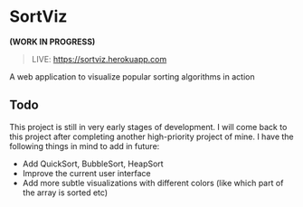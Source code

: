 # SortViz

**(WORK IN PROGRESS)**

> LIVE: https://sortviz.herokuapp.com

A web application to visualize popular sorting algorithms in action

## Todo

This project is still in very early stages of development. I will come back to this project after completing another high-priority project of mine. I have the following things in mind to add in future:

-   Add QuickSort, BubbleSort, HeapSort
-   Improve the current user interface
-   Add more subtle visualizations with different colors (like which part of the array is sorted etc)
